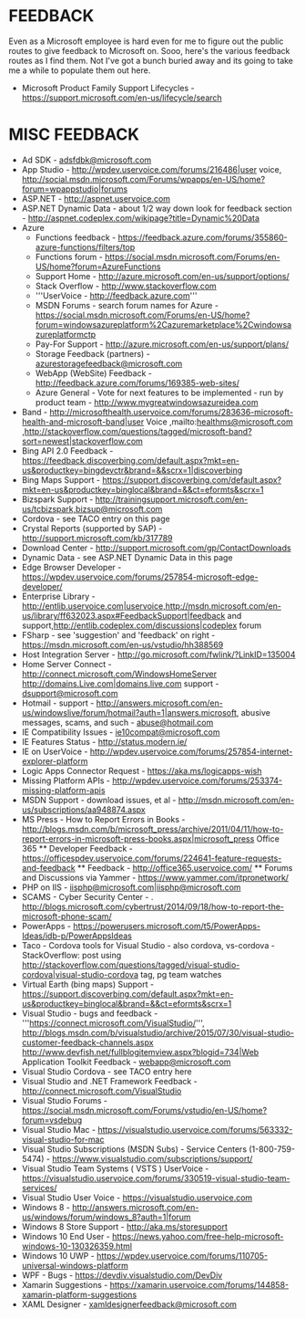 # FEEDBACK
Even as a Microsoft employee is hard even for me to figure out the public routes to give feedback to Microsoft on.  Sooo, here's the various feedback routes as I find them.  Not I've got a bunch buried away and its going to take me a while to populate them out here.

* Microsoft Product Family Support Lifecycles - https://support.microsoft.com/en-us/lifecycle/search

# MISC FEEDBACK
* Ad SDK - adsfdbk@microsoft.com 
* App Studio - http://wpdev.uservoice.com/forums/216486|user voice, http://social.msdn.microsoft.com/Forums/wpapps/en-US/home?forum=wpappstudio|forums
* ASP.NET - http://aspnet.uservoice.com 
* ASP.NET Dynamic Data - about 1/2 way down look for feedback section - http://aspnet.codeplex.com/wikipage?title=Dynamic%20Data 
* Azure 
  * Functions feedback - https://feedback.azure.com/forums/355860-azure-functions/filters/top
  * Functions forum - https://social.msdn.microsoft.com/Forums/en-US/home?forum=AzureFunctions
  * Support Home - http://azure.microsoft.com/en-us/support/options/ 
  * Stack Overflow - http://www.stackoverflow.com 
  * '''UserVoice - http://feedback.azure.com''' 
  * MSDN Forums - search forum names for Azure - https://social.msdn.microsoft.com/Forums/en-US/home?forum=windowsazureplatform%2Cazuremarketplace%2Cwindowsazureplatformctp 
  * Pay-For Support - http://azure.microsoft.com/en-us/support/plans/ 
  * Storage Feedback (partners) - <azurestoragefeedback@microsoft.com>
  * WebApp (WebSite) Feedback - http://feedback.azure.com/forums/169385-web-sites/ 
  * Azure General - Vote for next features to be implemented - run by product team - http://www.mygreatwindowsazureidea.com 
* Band - http://microsofthealth.uservoice.com/forums/283636-microsoft-health-and-microsoft-band|user Voice
,mailto:healthms@microsoft.com
,http://stackoverflow.com/questions/tagged/microsoft-band?sort=newest|stackoverflow.com 
* Bing API 2.0 Feedback - https://feedback.discoverbing.com/default.aspx?mkt=en-us&productkey=bingdevctr&brand=&&scrx=1|discoverbing 
* Bing Maps Support - https://support.discoverbing.com/default.aspx?mkt=en-us&productkey=binglocal&brand=&&ct=eformts&scrx=1 
* Bizspark Support - http://trainingsupport.microsoft.com/en-us/tcbizspark,bizsup@microsoft.com 
* Cordova - see TACO entry on this page 
* Crystal Reports (supported by SAP) - http://support.microsoft.com/kb/317789 
* Download Center - http://support.microsoft.com/gp/ContactDownloads 
* Dynamic Data - see ASP.NET Dynamic Data in this page 
* Edge Browser Developer - https://wpdev.uservoice.com/forums/257854-microsoft-edge-developer/ 
* Enterprise Library - http://entlib.uservoice.com|uservoice,http://msdn.microsoft.com/en-us/library/ff632023.aspx#FeedbackSupport|feedback and support,http://entlib.codeplex.com/discussions|codeplex forum 
* FSharp - see 'suggestion' and 'feedback' on right - https://msdn.microsoft.com/en-us/vstudio/hh388569 
* Host Integration Server - http://go.microsoft.com/fwlink/?LinkID=135004 
* Home Server Connect - http://connect.microsoft.com/WindowsHomeServer 
http://domains.Live.com|domains.live.com support - dsupport@microsoft.com 
* Hotmail - support - http://answers.microsoft.com/en-us/windowslive/forum/hotmail?auth=1|answers.microsoft, abusive messages, scams, and such - abuse@hotmail.com 
* IE Compatibility Issues - ie10compat@microsoft.com 
* IE Features Status - http://status.modern.ie/ 
* IE on UserVoice - http://wpdev.uservoice.com/forums/257854-internet-explorer-platform 
* Logic Apps Connector Request - <https://aka.ms/logicapps-wish>
* Missing Platform APIs - http://wpdev.uservoice.com/forums/253374-missing-platform-apis 
* MSDN Support - download issues, et al - http://msdn.microsoft.com/en-us/subscriptions/aa948874.aspx 
* MS Press - How to Report Errors in Books - http://blogs.msdn.com/b/microsoft_press/archive/2011/04/11/how-to-report-errors-in-microsoft-press-books.aspx|microsoft_press 
Office 365 
** Developer Feedback - https://officespdev.uservoice.com/forums/224641-feature-requests-and-feedback
** Feedback - http://office365.uservoice.com/ 
** Forums and Discussions via Yammer - https://www.yammer.com/itpronetwork/ 
* PHP on IIS - iisphp@microsoft.com|iisphp@microsoft.com 
* SCAMS - Cyber Security Center - . http://blogs.microsoft.com/cybertrust/2014/09/18/how-to-report-the-microsoft-phone-scam/ 
* PowerApps - https://powerusers.microsoft.com/t5/PowerApps-Ideas/idb-p/PowerAppsIdeas 
* Taco - Cordova tools for Visual Studio - also cordova, vs-cordova - StackOverflow: post using http://stackoverflow.com/questions/tagged/visual-studio-cordova|visual-studio-cordova tag, pg team watches 
* Virtual Earth (bing maps) Support - https://support.discoverbing.com/default.aspx?mkt=en-us&productkey=binglocal&brand=&&ct=eformts&scrx=1 
* Visual Studio - bugs and feedback - '''https://connect.microsoft.com/VisualStudio/''', http://blogs.msdn.com/b/visualstudio/archive/2015/07/30/visual-studio-customer-feedback-channels.aspx 
http://www.devfish.net/fullblogitemview.aspx?blogid=734|Web Application Toolkit Feedback - webapp@microsoft.com 
* Visual Studio Cordova - see TACO entry here 
* Visual Studio and .NET Framework Feedback - http://connect.microsoft.com/VisualStudio 
* Visual Studio Forums - https://social.msdn.microsoft.com/Forums/vstudio/en-US/home?forum=vsdebug 
* Visual Studio Mac - https://visualstudio.uservoice.com/forums/563332-visual-studio-for-mac 
* Visual Studio Subscriptions (MSDN Subs) - Service Centers (1-800-759-5474) -
https://www.visualstudio.com/subscriptions/support/
* Visual Studio Team Systems ( VSTS ) UserVoice - <https://visualstudio.uservoice.com/forums/330519-visual-studio-team-services/>
* Visual Studio User Voice - https://visualstudio.uservoice.com
* Windows 8 - http://answers.microsoft.com/en-us/windows/forum/windows_8?auth=1|forum 
* Windows 8 Store Support - http://aka.ms/storesupport 
* Windows 10 End User - https://news.yahoo.com/free-help-microsoft-windows-10-130326359.html 
* Windows 10 UWP - https://wpdev.uservoice.com/forums/110705-universal-windows-platform 
* WPF - Bugs - https://devdiv.visualstudio.com/DevDiv 
* Xamarin Suggestions - https://xamarin.uservoice.com/forums/144858-xamarin-platform-suggestions
* XAML Designer - xamldesignerfeedback@microsoft.com 
